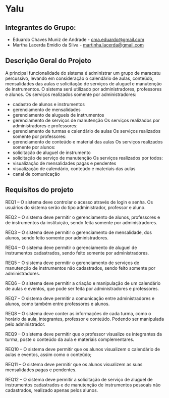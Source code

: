 # Yalu

## Integrantes do Grupo:
* Eduardo Chaves Muniz de Andrade - cma.eduardo@gmail.com
* Martha Lacerda Emidio da Silva - martinha.lacerda@gmail.com

## Descrição Geral do Projeto
A principal funcionalidade do sistema é administrar um grupo de maracatu percussivo, levando em consideração o calendário de aulas, conteúdo, mensalidades das aulas e solicitação de serviços de aluguel e manutenção de instrumentos. 
O sistema será utilizado por administradores, professores e alunos. 
Os serviços realizados somente por administradores: 
- cadastro de alunos e instrumentos 
- gerenciamento de mensalidades 
- gerenciamento de alugueis de instrumentos 
- gerenciamento de serviços de manutenção 
Os serviços realizados por administradores e professores: 
- gerenciamento de turmas e calendário de aulas 
Os serviços realizados somente por professores: 
- gerenciamento de conteúdo e material das aulas 
Os serviços realizados somente por alunos: 
- solicitação de aluguel de instrumento 
- solicitação de serviço de manutenção 
Os serviços realizados por todos: 
- visualização de mensalidades pagas e pendentes 
- visualização de calendário, conteúdo e materiais das aulas 
- canal de comunicação

## Requisitos do projeto
REQ1 – O sistema deve controlar o acesso através de login e senha. Os usuários do sistema serão do tipo administrador, professor e aluno.

REQ2 – O sistema deve permitir o gerenciamento de alunos, professores e de instrumentos da instituição, sendo feita somente por administradores.

REQ3 – O sistema deve permitir o gerenciamento de mensalidade, dos alunos, sendo feito somente por administradores.

REQ4 – O sistema deve permitir o gerenciamento de aluguel de instrumentos cadastrados, sendo feito somente por administradores.

REQ5 – O sistema deve permitir o gerenciamento de serviços de manutenção de instrumentos não cadastrados, sendo feito somente por administradores.

REQ6 – O sistema deve permitir a criação e manipulação de um calendário de aulas e eventos, que pode ser feita por administradores e professores.

REQ7 – O sistema deve permitir a comunicação entre administradores e alunos, como também entre professores e alunos.

REQ8 – O sistema deve conter as informações de cada turma, como o horário da aula, integrantes, professor e conteúdo. Podendo ser manipulada pelo administrador.

REQ9 – O sistema deve permitir que o professor visualize os integrantes da turma, poste o conteúdo da aula e materiais complementares.

REQ10 – O sistema deve permitir que os alunos visualizem o calendário de aulas e eventos, assim como o conteúdo;

REQ11 – O sistema deve permitir que os alunos visualizem as suas mensalidades pagas e pendentes.

REQ12 – O sistema deve permitir a solicitação de serviço de aluguel de instrumentos cadastrados e de manutenção de instrumentos pessoais não cadastrados, realizado apenas pelos alunos.
